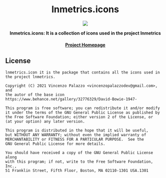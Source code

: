 <div align="center">
  <h1>lnmetrics.icons</h1>

  <img src="https://github.com/OpenLNMetrics/lnmetrics.icons/blob/main/current/res/mipmap-xxxhdpi/ic_launcher.png" />

  <p>
    <strong> lnmetrics.icons: It is a collection of icons used in the project lnmetrics </strong>
  </p>

  <h4>
    <a href="https://github.com/OpenLNMetrics">Project Homepage</a>
  </h4>
</div>

## License

    lnmetrics.icon it is the package that contains all the icons used in the project lnmetrics.

    Copyright (C) 2021 Vincenzo Palazzo <vincenzopalazzodev@gmail.com>, and 
    the autor of the base icon https://www.behance.net/gallery/32776329/David-Bowie-1947-

    This program is free software; you can redistribute it and/or modify
    it under the terms of the GNU General Public License as published by
    the Free Software Foundation; either version 2 of the License, or
    (at your option) any later version.

    This program is distributed in the hope that it will be useful,
    but WITHOUT ANY WARRANTY; without even the implied warranty of
    MERCHANTABILITY or FITNESS FOR A PARTICULAR PURPOSE.  See the
    GNU General Public License for more details.

    You should have received a copy of the GNU General Public License along
    with this program; if not, write to the Free Software Foundation, Inc.,
    51 Franklin Street, Fifth Floor, Boston, MA 02110-1301 USA.1301

